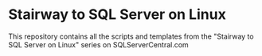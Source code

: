 # Stairway to SQL Server on Linux

This repository contains all the scripts and templates from the "Stairway to SQL Server on Linux" series on SQLServerCentral.com
